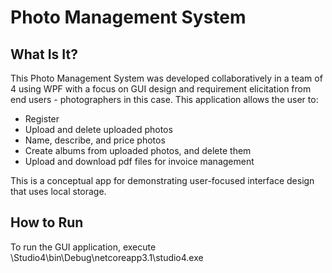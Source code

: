 # Photo Management System

## What Is It?
This Photo Management System was developed collaboratively in a team of 4 using WPF with a focus on GUI design and requirement elicitation from end users - photographers in this case. This application allows the user to:
- Register
- Upload and delete uploaded photos 
- Name, describe, and price photos
- Create albums from uploaded photos, and delete them
- Upload and download pdf files for invoice management

This is a conceptual app for demonstrating user-focused interface design that uses local storage.

## How to Run
To run the GUI application, execute \Studio4\bin\Debug\netcoreapp3.1\studio4.exe

